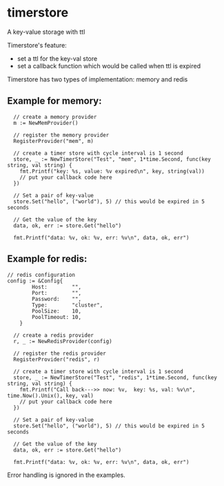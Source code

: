 # timerstore
A key-value storage with ttl

Timerstore's feature:
- set a ttl for the key-val store
- set a callback function which would be called when ttl is expired

Timerstore has two types of implementation: memory and redis

## Example for memory:
```
  // create a memory provider
  m := NewMemProvider() 
  
  // register the memory provider
  RegisterProvider("mem", m)  
  
  // create a timer store with cycle interval is 1 second
  store, _ := NewTimerStore("Test", "mem", 1*time.Second, func(key string, val string) {
    fmt.Printf("key: %s, value: %v expired\n", key, string(val))
    // put your callback code here
  })
  
  // Set a pair of key-value
  store.Set("hello", ("world"), 5) // this would be expired in 5 seconds
  
  // Get the value of the key
  data, ok, err := store.Get("hello")
  
  fmt.Printf("data: %v, ok: %v, err: %v\n", data, ok, err")
```

## Example for redis:
```
// redis configuration
config := &Config{
		Host:        "",
		Port:        "",
		Password:    "",
		Type:        "cluster",
		PoolSize:    10,
		PoolTimeout: 10,
	}

  // create a redis provider
  r, _ := NewRedisProvider(config)

  // register the redis provider
  RegisterProvider("redis", r)
  
  // create a timer store with cycle interval is 1 second
  store, _ := NewTimerStore("Test", "redis", 1*time.Second, func(key string, val string) {
    fmt.Printf("Call back--->> now: %v,  key: %s, val: %v\n", time.Now().Unix(), key, val)
    // put your callback code here
  })
  
  // Set a pair of key-value
  store.Set("hello", ("world"), 5) // this would be expired in 5 seconds
  
  // Get the value of the key
  data, ok, err := store.Get("hello")
  
  fmt.Printf("data: %v, ok: %v, err: %v\n", data, ok, err")
```

Error handling is ignored in the examples.
